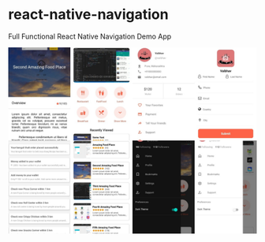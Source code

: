 # react-native-navigation
Full Functional React Native Navigation Demo App


![alt text](https://github.com/ddarkclay/react-native-navigation/blob/master/mobile.jpg?raw=true)
